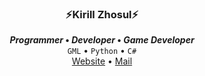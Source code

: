 <h3 align="center">⚡Kirill Zhosul⚡</h3>
<p align="center">
  <b><i>Programmer</i> • <i>Developer</i> • <i>Game Developer</i></b><br> 
  <code>GML</code> • <code>Python</code> • <code>C#</code><br>
  <a href="https://kirillzhosul.github.io">Website</a> •
  <a href="mailto: kirill_zhosul@vk.com">Mail</a>
</p>

